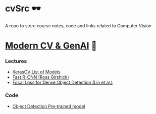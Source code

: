 # cvSrc 🕶️
A repo to store course notes, code and links related to Computer Vision

# [Modern CV & GenAI](https://deeplearningcourses.com/c/computer-vision-kerascv) 🛌
### Lectures
* [KerasCV List of Models](https://keras.io/api/keras_cv/models/)
* [Fast R-CNN (Ross Girshick)](https://arxiv.org/pdf/1504.08083.pdf)
* [Focal Loss for Dense Object Detection (Lin et al.)](https://arxiv.org/abs/1708.02002)
### Code
* [Object Detection Pre-trained model](https://github.com/DLesmes/cvSrc/tree/main/modern_cv_gen_ai)
